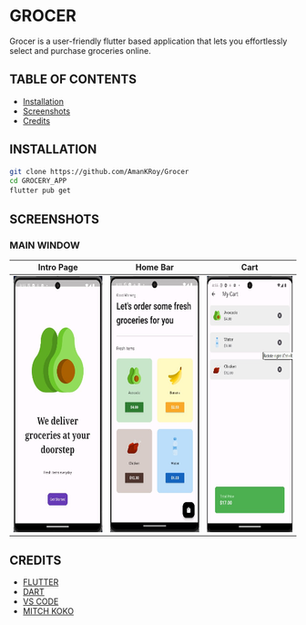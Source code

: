 # GROCER
Grocer is a user-friendly flutter based application that lets you effortlessly select and purchase groceries online.



##  TABLE OF CONTENTS

- [Installation](#installation)
- [Screenshots](#screenshots)
- [Credits](#credits)

## INSTALLATION

```bash
git clone https://github.com/AmanKRoy/Grocer
cd GROCERY_APP
flutter pub get
```

## SCREENSHOTS

### MAIN WINDOW





| Intro Page | Home Bar | Cart |
| --- | --- | --- |
|  <img src="./lib/assets/intro.png" alt="Screenshot 1" height=450>  | <img src="./lib/assets/home.png" alt="Screenshot 2" height=450> | <img src="./lib/assets/cart.png" alt="Screenshot 3" height=450> |


## CREDITS

- [FLUTTER](https://flutter.dev/)
- [DART](https://dart.dev/)
- [VS CODE](https://code.visualstudio.com/)
- [MITCH KOKO](https://www.youtube.com/watch?v=yLtpMqvMgdY)

